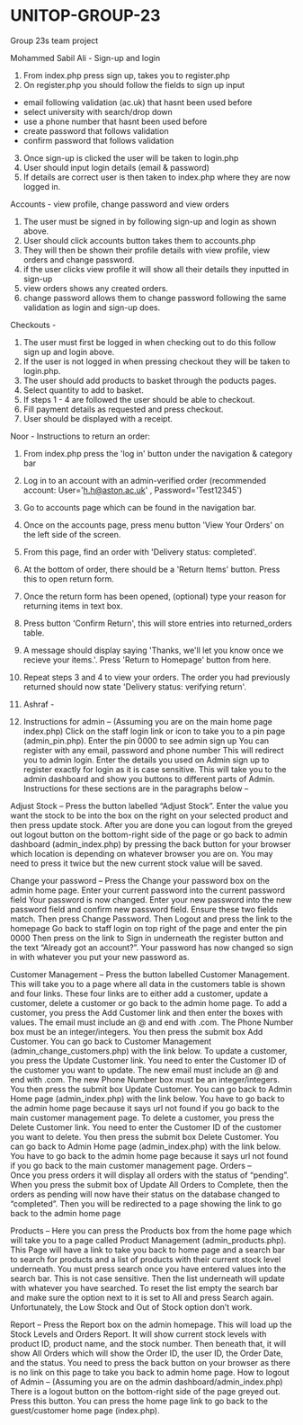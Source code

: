 # UNITOP-GROUP-23
Group 23s team project

Mohammed Sabil Ali - 
Sign-up and login 
1. From index.php press sign up, takes you to register.php
2. On register.php you should follow the fields to sign up input 
- email following validation (ac.uk) that hasnt been used before
- select university with search/drop down
- use a phone number that hasnt been used before
- create password that follows validation 
- confirm password that follows validation 
3. Once sign-up is clicked the user will be taken to login.php
4. User should input login details (email & password)
5. If details are correct user is then taken to index.php where they are now logged in.

Accounts - view profile, change password and view orders
1. The user must be signed in by following sign-up and login as shown above.
2. User should click accounts button takes them to accounts.php
3. They will then be shown their profile details with view profile, view orders and change password.
4. if the user clicks view profile it will show all their details they inputted in sign-up
5. view orders shows any created orders.
6. change password allows them to change password following the same validation as login and sign-up does.

Checkouts - 
1. The user must first be logged in when checking out to do this follow sign up and login above.
2. If the user is not logged in when pressing checkout they will be taken to login.php.
3. The user should add products to basket through the poducts pages.
4. Select quantity to add to basket.
5. If steps 1 - 4 are followed the user should be able to checkout.
6. Fill payment details as requested and press checkout.
7. User should be displayed with a receipt. 

Noor -
Instructions to return an order:
1. From index.php press the 'log in' button under the navigation & category bar
2. Log in to an account with an admin-verified order (recommended account: User='h.h@aston.ac.uk' , Password='Test12345')
3. Go to accounts page which can be found in the navigation bar.
4. Once on the accounts page, press menu button 'View Your Orders' on the left side of the screen.
5. From this page, find an order with 'Delivery status: completed'.
6. At the bottom of order, there should be a 'Return Items' button. Press this to open return form.
7. Once the return form has been opened, (optional) type your reason for returning items in text box.
8. Press button 'Confirm Return', this will store entries into returned_orders table.
9. A message should display saying 'Thanks, we'll let you know once we recieve your items.'. Press 'Return to Homepage' button from here.  
10. Repeat steps 3 and 4 to view your orders. The order you had previously returned should now state 'Delivery status: verifying return'.

11. Ashraf -
12. Instructions for admin –
(Assuming you are on the main home page index.php) Click on the staff login link or icon to take you to a pin page (admin_pin.php).
Enter the pin 0000 to see admin sign up
You can register with any email, password and phone number
This will redirect you to admin login. Enter the details you used on Admin sign up to register exactly for login as it is case sensitive.
This will take you to the admin dashboard and show you buttons to different parts of Admin. Instructions for these sections are in the paragraphs below –

Adjust Stock –
Press the button labelled “Adjust Stock”.
Enter the value you want the stock to be into the box on the right on your selected product and then press update stock.
After you are done you can logout from the greyed out logout button on the bottom-right side of the page or go back to admin dashboard (admin_index.php) by pressing the back button for your browser which location is depending on whatever browser you are on. You may need to press it twice but the new current stock value will be saved.

Change your password – 
Press the Change your password box on the admin home page.
Enter your current password into the current password field
Your password is now changed.
Enter your new password into the new password field and confirm new password field. Ensure these two fields match. Then press Change Password.
Then Logout and press the link to the homepage
Go back to staff login on top right of the page and enter the pin 0000
Then press on the link to Sign in underneath the register button and the text “Already got an account?”.
Your password has now changed so sign in with whatever you put your new password as.

Customer Management –
Press the button labelled Customer Management. This will take you to a page where all data in the customers table is shown and four links. These four links are to either add a customer, update a customer, delete a customer or go back to the admin home page.
To add a customer, you press the Add Customer link and then enter the boxes with values. The email must include an @ and end with .com. The Phone Number box must be an integer/integers. You then press the submit box Add Customer. You can go back to Customer Management (admin_change_customers.php) with the link below.
To update a customer, you press the Update Customer link. You need to enter the Customer ID of the customer you want to update. The new email must include an @ and end with .com. The new Phone Number box must be an integer/integers. You then press the submit box Update Customer. You can go back to Admin Home page (admin_index.php) with the link below. You have to go back to the admin home page because it says url not found if you go back to the main customer management page.
To delete a customer, you press the Delete Customer link. You need to enter the Customer ID of the customer you want to delete. You then press the submit box Delete Customer. You can go back to Admin Home page (admin_index.php) with the link below. You have to go back to the admin home page because it says url not found if you go back to the main customer management page.
Orders –  
Once you press orders it will display all orders with the status of “pending”.
 When you press the submit box of Update All Orders to Complete, then the orders as pending will now have their status on the database changed to “completed”.
Then you will be redirected to a page showing the link to go back to the admin home page 

Products – 
Here you can press the Products box from the home page which will take you to a page called Product Management (admin_products.php).
This Page will have a link to take you back to home page and a  search bar to search for products and a list of products with their current stock level underneath.
You must press search once you have entered values into the search bar. This is not case sensitive. Then the list underneath will update with whatever you have searched. To reset the list empty the search bar and make sure the option next to it is set to All and press Search again.
Unfortunately, the Low Stock and Out of Stock option don’t work.

Report –
Press the Report box on the admin homepage.
This will load up the Stock Levels and Orders Report. It will show current stock levels with product ID, product name, and the stock number. Then beneath that, it will show All Orders which will show the Order ID, the user ID, the Order Date, and the status.
You need to press the back button on your browser as there is no link on this page to take you back to admin home page.
How to logout of Admin – 
(Assuming you are on the admin dashboard/admin_index.php) There is a logout button on the bottom-right side of the page greyed out. Press this button.
You can press the home page link to go back to the guest/customer home page (index.php).
